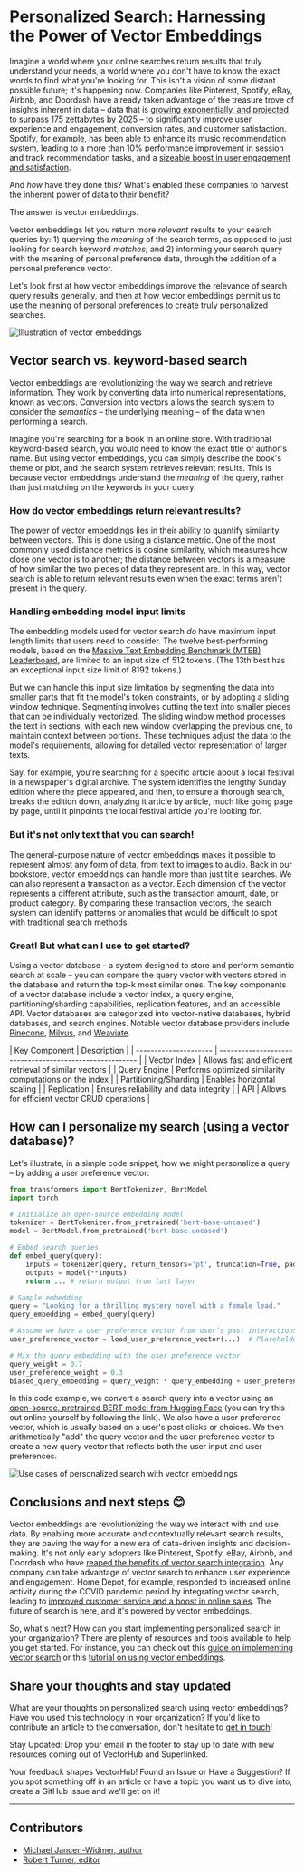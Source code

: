 <!-- TODO: Replace this text with a summary of article for SEO -->

# Personalized Search: Harnessing the Power of Vector Embeddings

<!-- TODO: Cover image: 
1. You can create your own cover image and put it in the correct asset directory,
2. or you can give an explanation on how it should be and we will help you create one. Please tag arunesh@superlinked.com or @AruneshSingh (GitHub) in this case. -->

Imagine a world where your online searches return results that truly understand your needs, a world where you don't have
to know the exact words to find what you're looking for. This isn't a vision of some distant possible future; it's
happening now. Companies like Pinterest, Spotify, eBay, Airbnb, and Doordash have already taken advantage of the
treasure trove of insights inherent in data – data that is
[growing exponentially, and projected to surpass 175 zettabytes by 2025](https://www.forbes.com/sites/tomcoughlin/2018/11/27/175-zettabytes-by-2025)
– to significantly improve user experience and engagement, conversion rates, and customer satisfaction. Spotify, for
example, has been able to enhance its music recommendation system, leading to a more than 10% performance improvement in
session and track recommendation tasks, and a
[sizeable boost in user engagement and satisfaction](https://doi.org/10.1145/3383313.3412248).

And _how_ have they done this? What's enabled these companies to harvest the inherent power of data to their benefit?

The answer is vector embeddings.

Vector embeddings let you return more _relevant_ results to your search queries by: 1) querying the _meaning_ of the
search terms, as opposed to just looking for search keyword _matches_; and 2) informing your search query with the
meaning of personal preference data, through the addition of a personal preference vector.

Let's look first at how vector embeddings improve the relevance of search query results generally, and then at how
vector embeddings permit us to use the meaning of personal preferences to create truly personalized searches.

<img src=assets/use_cases/personalized_search/vector_embeddings.png alt="Illustration of vector embeddings" data-size="100" />

## Vector search vs. keyword-based search

Vector embeddings are revolutionizing the way we search and retrieve information. They work by converting data into
numerical representations, known as vectors. Conversion into vectors allows the search system to consider the
_semantics_ – the underlying meaning – of the data when performing a search.

Imagine you're searching for a book in an online store. With traditional keyword-based search, you would need to know
the exact title or author's name. But using vector embeddings, you can simply describe the book's theme or plot, and the
search system retrieves relevant results. This is because vector embeddings understand the _meaning_ of the query,
rather than just matching on the keywords in your query.

### How do vector embeddings return relevant results?

The power of vector embeddings lies in their ability to quantify similarity between vectors. This is done using a
distance metric. One of the most commonly used distance metrics is cosine similarity, which measures how close one
vector is to another; the distance between vectors is a measure of how similar the two pieces of data they represent
are. In this way, vector search is able to return relevant results even when the exact terms aren't present in the
query.

### Handling embedding model input limits

The embedding models used for vector search _do_ have maximum input length limits that users need to consider. The
twelve best-performing models, based on the
[Massive Text Embedding Benchmark (MTEB) Leaderboard](https://huggingface.co/spaces/mteb/leaderboard), are limited to an
input size of 512 tokens. (The 13th best has an exceptional input size limit of 8192 tokens.)

But we can handle this input size limitation by segmenting the data into smaller parts that fit the model's token
constraints, or by adopting a sliding window technique. Segmenting involves cutting the text into smaller pieces that
can be individually vectorized. The sliding window method processes the text in sections, with each new window
overlapping the previous one, to maintain context between portions. These techniques adjust the data to the model's
requirements, allowing for detailed vector representation of larger texts.

Say, for example, you're searching for a specific article about a local festival in a newspaper's digital archive. The
system identifies the lengthy Sunday edition where the piece appeared, and then, to ensure a thorough search, breaks the
edition down, analyzing it article by article, much like going page by page, until it pinpoints the local festival
article you're looking for.

### But it's not only text that you can search!

The general-purpose nature of vector embeddings makes it possible to represent almost any form of data, from text to
images to audio. Back in our bookstore, vector embeddings can handle more than just title searches. We can also
represent a transaction as a vector. Each dimension of the vector represents a different attribute, such as the
transaction amount, date, or product category. By comparing these transaction vectors, the search system can identify
patterns or anomalies that would be difficult to spot with traditional search methods.

### Great! But what can I use to get started?

Using a vector database – a system designed to store and perform semantic search at scale – you can compare the query
vector with vectors stored in the database and return the top-k most similar ones. The key components of a vector
database include a vector index, a query engine, partitioning/sharding capabilities, replication features, and an
accessible API. Vector databases are categorized into vector-native databases, hybrid databases, and search engines.
Notable vector database providers include [Pinecone](https://pinecone.io), [Milvus](https://milvus.io), and
[Weaviate](https://weaviate.io).

| Key Component | Description | | --------------------- | ------------------------------------------------------- | |
Vector Index | Allows fast and efficient retrieval of similar vectors | | Query Engine | Performs optimized similarity
computations on the index | | Partitioning/Sharding | Enables horizontal scaling | | Replication | Ensures reliability
and data integrity | | API | Allows for efficient vector CRUD operations |

## How can I personalize my search (using a vector database)?

Let's illustrate, in a simple code snippet, how we might personalize a query – by adding a user preference vector:

```python
from transformers import BertTokenizer, BertModel
import torch

# Initialize an open-source embedding model
tokenizer = BertTokenizer.from_pretrained('bert-base-uncased')
model = BertModel.from_pretrained('bert-base-uncased')

# Embed search queries
def embed_query(query):
    inputs = tokenizer(query, return_tensors='pt', truncation=True, padding=True, max_length=32)
    outputs = model(**inputs)
    return ... # return output from last layer

# Sample embedding
query = "Looking for a thrilling mystery novel with a female lead."
query_embedding = embed_query(query)

# Assume we have a user preference vector from user’s past interactions
user_preference_vector = load_user_preference_vector(...)  # Placeholder Vector

# Mix the query embedding with the user preference vector
query_weight = 0.7
user_preference_weight = 0.3
biased_query_embedding = query_weight * query_embedding + user_preference_weight * user_preference_vector
```

In this code example, we convert a search query into a vector using an
[open-source, pretrained BERT model from Hugging Face](https://huggingface.co/bert-base-uncased) (you can try this out
online yourself by following the link). We also have a user preference vector, which is usually based on a user's past
clicks or choices. We then arithmetically "add" the query vector and the user preference vector to create a new query
vector that reflects both the user input and user preferences.

<img src=assets/use_cases/personalized_search/vector_space.png alt="Use cases of personalized search with vector embeddings" data-size="100" />

## Conclusions and next steps 😊

Vector embeddings are revolutionizing the way we interact with and use data. By enabling more accurate and contextually
relevant search results, they are paving the way for a new era of data-driven insights and decision-making. It's not
only early adopters like Pinterest, Spotify, eBay, Airbnb, and Doordash who have
[reaped the benefits of vector search integration](https://rockset.com/blog/introduction-to-semantic-search-from-keyword-to-vector-search/).
Any company can take advantage of vector search to enhance user experience and engagement. Home Depot, for example,
responded to increased online activity during the COVID pandemic period by integrating vector search, leading to
[improved customer service and a boost in online sales](https://www.datanami.com/2022/03/15/home-depot-finds-diy-success-with-vector-search/).
The future of search is here, and it's powered by vector embeddings.

So, what's next? How can you start implementing personalized search in your organization? There are plenty of resources
and tools available to help you get started. For instance, you can check out this
[guide on implementing vector search](https://hub.superlinked.com/vector-search) or this
[tutorial on using vector embeddings](https://hub.superlinked.com/vector-compute).

## Share your thoughts and stay updated

What are your thoughts on personalized search using vector embeddings? Have you used this technology in your
organization? If you'd like to contribute an article to the conversation, don't hesitate to
[get in touch](https://github.com/superlinked/VectorHub)!

Stay Updated: Drop your email in the footer to stay up to date with new resources coming out of VectorHub and
Superlinked.

Your feedback shapes VectorHub! Found an Issue or Have a Suggestion? If you spot something off in an article or have a
topic you want us to dive into, create a GitHub issue and we'll get on it!

______________________________________________________________________

## Contributors

- [Michael Jancen-Widmer, author](https://www.contrarian.ai)
- [Robert Turner, editor](https://robertturner.co/copyedit)
